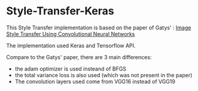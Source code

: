 # Style-Transfer-Keras

This Style Transfer implementation is based on the paper of Gatys' : [Image Style Transfer Using Convolutional Neural Networks](https://www.cv-foundation.org/openaccess/content_cvpr_2016/papers/Gatys_Image_Style_Transfer_CVPR_2016_paper.pdf)

The implementation used Keras and Tensorflow API.

Compare to the Gatys' paper, there are 3 main differences:
- the adam optimizer is used insteand of BFGS
- the total variance loss is also used (which was not present in the paper)
- The convolution layers used come from VGG16 instead of VGG19

